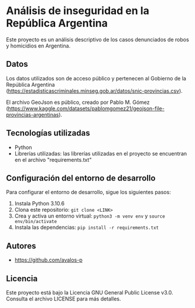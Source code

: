 # Análisis de inseguridad en la República Argentina

Este proyecto es un análisis descriptivo de los casos denunciados de robos y homicidios en Argentina.

## Datos

Los datos utilizados son de acceso público y pertenecen al Gobierno de la República Argentina (https://estadisticascriminales.minseg.gob.ar/datos/snic-provincias.csv).

El archivo GeoJson es público, creado por Pablo M. Gómez (https://www.kaggle.com/datasets/pablomgomez21/geojson-file-provincias-argentinas).

## Tecnologías utilizadas

- Python
- Librerías utilizadas: las librerías utilizadas en el proyecto se encuentran en el archivo "requirements.txt"

## Configuración del entorno de desarrollo

Para configurar el entorno de desarrollo, sigue los siguientes pasos:

1. Instala Python 3.10.6
2. Clona este repositorio: `git clone <LINK>`
3. Crea y activa un entorno virtual: `python3 -m venv env` y `source env/bin/activate`
4. Instala las dependencias: `pip install -r requirements.txt`

## Autores

- https://github.com/avalos-p

## Licencia

Este proyecto está bajo la Licencia GNU General Public License v3.0. Consulta el archivo LICENSE para más detalles.